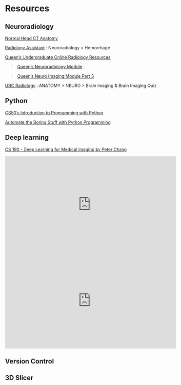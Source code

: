 # Resources

## Neuroradiology
[Normal Head CT Anatomy](https://radiopaedia.org/cases/ct-head-axial-labelling-questions)

[Radiology Assistant](https://radiologyassistant.nl/neuroradiology/hemorrhage) : Neuroradiology > Hemorrhage
	 
[Queen’s Undergraduate Online Radiology Resources](https://radiology.queensu.ca/academics/lectures)

> [Queen’s Neuroradiology Module](https://healthsci.queensu.ca/sites/elentra/medicine/storyline/Neuroradiology/story_html5.html) : 

> [Queen’s Neuro Imaging Module Part 3](https://radiology.queensu.ca/source/Radiology/neuro_module_part_3.pdf)

[UBC Radiology](http://undergrad.ubcradiology.ca) : ANATOMY > NEURO > Brain Imaging & Brain Imaging Quiz



## Python
[CS50’s Introduction to Programming with Python](https://cs50.harvard.edu/python/2022/)

[Automate the Boring Stuff with Python Programming](https://www.udemy.com/course/automate/) 

## Deep learning
[CS 190 - Deep Learning for Medical Imaging by Peter Chang](https://github.com/peterchang77/dl_tutor/tree/master/cs190)

<iframe width="560" height="315" src="https://www.youtube.com/embed/V_xro1bcAuA" title="YouTube video player" frameborder="0" allow="accelerometer; autoplay; clipboard-write; encrypted-media; gyroscope; picture-in-picture; web-share" allowfullscreen></iframe>

<iframe width="560" height="315" src="https://www.youtube.com/embed/M3ZWfamWrBM" title="YouTube video player" frameborder="0" allow="accelerometer; autoplay; clipboard-write; encrypted-media; gyroscope; picture-in-picture; web-share" allowfullscreen></iframe>

## Version Control

## 3D Slicer